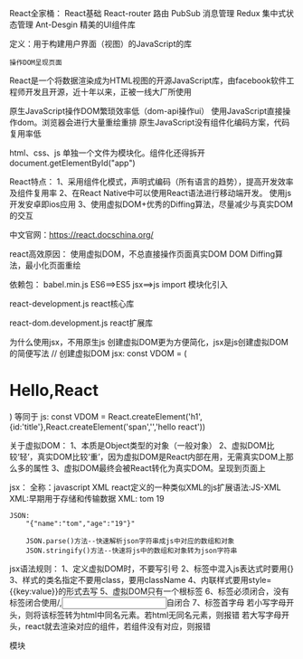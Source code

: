 React全家桶：
    React基础
    React-router 路由
    PubSub 消息管理
    Redux 集中式状态管理
    Ant-Desgin 精美的UI组件库

定义：用于构建用户界面（视图）的JavaScript的库

    操作DOM呈现页面

React是一个将数据渲染成为HTML视图的开源JavaScript库，由facebook软件工程师开发且开源，近十年以来，正被一线大厂所使用

原生JavaScript操作DOM繁琐效率低（dom-api操作ui）
使用JavaScript直接操作dom。浏览器会进行大量重绘重排
原生JavaScript没有组件化编码方案，代码复用率低

html、css、js  单独一个文件为模块化。组件化还得拆开
    document.getElementById("app")

React特点：
    1、采用组件化模式，声明式编码（所有语言的趋势），提高开发效率及组件复用率
    2、在React Native中可以使用React语法进行移动端开发。 使用js开发安卓即ios应用
    3、使用虚拟DOM+优秀的Diffing算法，尽量减少与真实DOM的交互

中文官网：https://react.docschina.org/

react高效原因：
使用虚拟DOM，不总直接操作页面真实DOM
DOM Diffing算法，最小化页面重绘

依赖包：
babel.min.js
    ES6==>ES5
    jsx==>js
    import  模块化引入

react-development.js
    react核心库

react-dom.development.js
    react扩展库

为什么使用jsx，不用原生js
    创建虚拟DOM更为方便简化，jsx是js创建虚拟DOM的简便写法
    // 创建虚拟DOM
jsx:   const VDOM = (<h1 id='title'><span>Hello,React</span></h1>)
    等同于
js:    const VDOM = React.createElement('h1',{id:'title'},React.createElement('span','','hello react'))

关于虚拟DOM：
    1、本质是Object类型的对象（一般对象）
    2、虚拟DOM比较‘轻’，真实DOM比较‘重’，因为虚拟DOM是React内部在用，无需真实DOM上那么多的属性
    3、虚拟DOM最终会被React转化为真实DOM。呈现到页面上

jsx：
    全称：javascript XML
    react定义的一种类似XML的js扩展语法:JS-XML
    XML:早期用于存储和传输数据
    XML:
    <student>
        <name>tom</name>
        <age>19</age>
    </student>

    JSON:
        "{"name":"tom","age":"19"}"

        JSON.parse()方法--快速解析json字符串成js中对应的数组和对象
        JSON.stringify()方法--快速将js中的数组和对象转为json字符串

jsx语法规则：
    1、定义虚拟DOM时，不要写引号
    2、标签中混入js表达式时要用{}
    3、样式的类名指定不要用class，要用className
    4、内联样式要用style={{key:value}}的形式去写
    5、虚拟DOM只有一个根标签
    6、标签必须闭合，没有标签闭合使用/,<input type="text"/>自闭合
    7、标签首字母
        若小写字母开头，则将该标签转为html中同名元素。若html无同名元素，则报错
        若大写字母开头，react就去渲染对应的组件，若组件没有对应，则报错

模块
